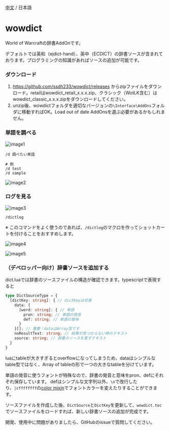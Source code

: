 [中文](README.md) / 日本語

# wowdict

World of Warcraftの辞書AddOnです。

デフォルトでは英和（ejdict-hand）、英中（ECDICT）の辞書ソースが含まれております。プログラミングの知識があればソースの追加が可能です。

### ダウンロード
1. https://github.com/ssdh233/wowdict/releases からzipファイルをダウンロード。retailはwowdict_retail_x.x.x.zip、クラシック（WotLK含む）はwowdict_classic_x.x.x.zipをダウンロードしてください。
2. unzip後、wowdictフォルダを適切なバージョンの`\Interface\AddOns`フォルダに移動すればOK。Load out of date AddOnsを選ぶ必要があるかもしれません。

### 単語を調べる

![image1](https://github.com/ssdh233/wowdict/blob/feature/add-readme/images/1.png)

```
/d 調べたい単語

# 例
/d test
/d sample
```

![image2](https://github.com/ssdh233/wowdict/blob/feature/add-readme/images/2.png)


### ログを見る
![image3](https://github.com/ssdh233/wowdict/blob/feature/add-readme/images/3.png)

```
/dictlog
```

※ このコマンドをよく使うのであれば、`/dictlog`のマクロを作ってショットカートを付けることをおすすめします。

![image4](https://github.com/ssdh233/wowdict/blob/feature/add-readme/images/4.png)

![image5](https://github.com/ssdh233/wowdict/blob/feature/add-readme/images/5.png)


### （デベロッパー向け）辞書ソースを追加する

dict.luaでは辞書のソースファイルの構造が確認できます。typescriptで表現すると
```typescript
type DictSourceType = {
  [dictKey: string]: { // dictKeyは任意
    data: {
      [word: string]: { // 単語
        pron: string; // 単語の発音
        def: string; // 単語の意味
      }
    }[]; // 重要！dataはArray型です
    noResultText: string; // 結果が見つからない時のテキスト
    source: string; // 辞書のソースを表すテキスト
  }
}
```

luaにtableが大きすぎるとoverflowになってしまうため、dataはシンプルなtable型ではなく、Array of tableの形で一つの大きなtableを分けています。

単語の発音に使うフォントが特殊なので、辞書の発音と意味をpron、defにそれぞれ保存しています。
defはシンプルな文字列以外、`\n`で改行したり、`|cffffffff`の[color mixin](https://wowpedia.fandom.com/wiki/ColorMixin#Global_Colors)でフォントカラーを変えたりすることができます。

ソースファイルを作成した後、`DictSource`と`DictKey`を更新して、`wowdict.toc`でソースファイルをロードすれば、新しい辞書ソースの追加が完成です。

開発、使用中に問題がありましたら、GitHubのissueで質問してください。
